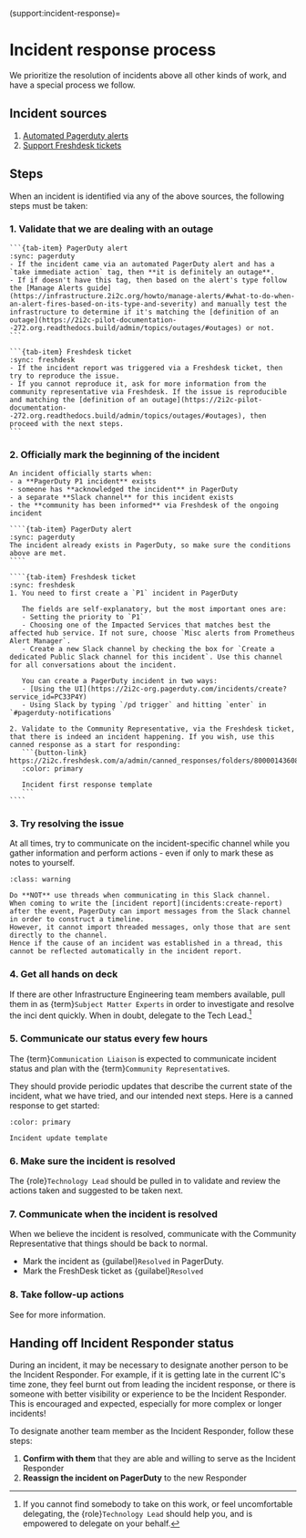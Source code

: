(support:incident-response)=
# Incident response process

We prioritize the resolution of incidents above all other kinds of work, and have a special process we follow.

## Incident sources

1. [Automated Pagerduty alerts](https://infrastructure.2i2c.org/topic/monitoring-alerting/alerting)
2. [Support Freshdesk tickets](support:index)

## Steps
When an incident is identified via any of the above sources, the following steps must be taken:

### 1. Validate that we are dealing with an outage
   ````{tab-set}
   ```{tab-item} PagerDuty alert
   :sync: pagerduty
   - If the incident came via an automated PagerDuty alert and has a `take immediate action` tag, then **it is definitely an outage**.
   - If if doesn't have this tag, then based on the alert's type follow the [Manage Alerts guide](https://infrastructure.2i2c.org/howto/manage-alerts/#what-to-do-when-an-alert-fires-based-on-its-type-and-severity) and manually test the infrastructure to determine if it's matching the [definition of an outage](https://2i2c-pilot-documentation--272.org.readthedocs.build/admin/topics/outages/#outages) or not.
   ```

   ```{tab-item} Freshdesk ticket
   :sync: freshdesk
   - If the incident report was triggered via a Freshdesk ticket, then try to reproduce the issue.
   - If you cannot reproduce it, ask for more information from the community representative via Freshdesk. If the issue is reproducible and matching the [definition of an outage](https://2i2c-pilot-documentation--272.org.readthedocs.build/admin/topics/outages/#outages), then proceed with the next steps.
   ```
   ````

### 2. Officially mark the beginning of the incident
   ```{important}
   An incident officially starts when:
   - a **PagerDuty P1 incident** exists
   - someone has **acknowledged the incident** in PagerDuty
   - a separate **Slack channel** for this incident exists
   - the **community has been informed** via Freshdesk of the ongoing incident
   ```

   `````{tab-set}
   ````{tab-item} PagerDuty alert
   :sync: pagerduty
   The incident already exists in PagerDuty, so make sure the conditions above are met.
   ````

   ````{tab-item} Freshdesk ticket
   :sync: freshdesk
   1. You need to first create a `P1` incident in PagerDuty

      The fields are self-explanatory, but the most important ones are:
      - Setting the priority to `P1`
      - Choosing one of the Impacted Services that matches best the affected hub service. If not sure, choose `Misc alerts from Prometheus Alert Manager`.
      - Create a new Slack channel by checking the box for `Create a dedicated Public Slack channel for this incident`. Use this channel for all conversations about the incident.

      You can create a PagerDuty incident in two ways:
      - [Using the UI](https://2i2c-org.pagerduty.com/incidents/create?service_id=PC33P4Y)
      - Using Slack by typing `/pd trigger` and hitting `enter` in `#pagerduty-notifications`

   2. Validate to the Community Representative, via the Freshdesk ticket, that there is indeed an incident happening. If you wish, use this canned response as a start for responding:
      ```{button-link} https://2i2c.freshdesk.com/a/admin/canned_responses/folders/80000143608/responses/80000247490/edit
      :color: primary

      Incident first response template
      ```
   ````
   `````

### 3. Try resolving the issue
   At all times, try to communicate on the incident-specific channel while you gather information and perform actions - even if only to mark these as notes to yourself.

   ```{admonition} Do not use threaded Slack messages
   :class: warning

   Do **NOT** use threads when communicating in this Slack channel.
   When coming to write the [incident report](incidents:create-report) after the event, PagerDuty can import messages from the Slack channel in order to construct a timeline.
   However, it cannot import threaded messages, only those that are sent directly to the channel.
   Hence if the cause of an incident was established in a thread, this cannot be reflected automatically in the incident report.
   ```

### 4. Get all hands on deck
   If there are other Infrastructure Engineering team members available, pull them in as {term}`Subject Matter Experts` in order to investigate and resolve the inci
   dent quickly. When in doubt, delegate to the Tech Lead.[^note-on-delegation]

### 5. Communicate our status every few hours
   The {term}`Communication Liaison` is expected to communicate incident status and plan with the {term}`Community Representative`s.

   They should provide periodic updates that describe the current state of the incident, what we have tried, and our intended next steps. Here is a canned response to get started:

   ```{button-link} https://2i2c.freshdesk.com/a/admin/canned_responses/folders/80000143608/responses/80000247492/edit
   :color: primary

   Incident update template
   ```
### 6. Make sure the incident is resolved
   The {role}`Technology Lead` should be pulled in to validate and review the actions taken and suggested to be taken next.

### 7. Communicate when the incident is resolved
   When we believe the incident is resolved, communicate with the Community Representative that things should be back to normal.
   - Mark the incident as {guilabel}`Resolved` in PagerDuty.
   - Mark the FreshDesk ticket as {guilabel}`Resolved`

### 8. Take follow-up actions
   See [](incidents:after) for more information.

[^note-on-delegation]: If you cannot find somebody to take on this work, or feel uncomfortable delegating, the {role}`Technology Lead` should help you, and is empowered to delegate on your behalf.

## Handing off Incident Responder status

During an incident, it may be necessary to designate another person to be the Incident Responder.
For example, if it is getting late in the current IC's time zone, they feel burnt out from leading the incident response, or there is someone with better visibility or experience to be the Incident Responder.
This is encouraged and expected, especially for more complex or longer incidents!

To designate another team member as the Incident Responder, follow these steps:

1. **Confirm with them** that they are able and willing to serve as the Incident Responder
2. **Reassign the incident on PagerDuty** to the new Responder